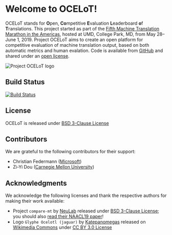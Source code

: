 # Welcome to OCELoT!

OCELoT stands for **O**pen, **Co**mpetitive **E**valuation **L**eaderboard **o**f **T**ranslations. This project started as part of the [Fifth Machine Translation Marathon in the Americas](http://statmt.org/mtma19/), hosted at UMD, College Park, MD, from May 28–June 1, 2019. Project OCELoT aims to create an open platform for competitive evaluation of machine translation output, based on both automatic metrics and human evalation. Code is available from [GitHub](https://github.com/cfedermann/OCELoT/) and shared under an [open license](https://github.com/cfedermann/OCELoT/blob/master/LICENSE).

![Project OCELoT logo](https://upload.wikimedia.org/wikipedia/commons/0/0f/Ocelotl.svg)

## Build Status

[![Build Status](https://dev.azure.com/cfedermann/Project%20OCELoT/_apis/build/status/cfedermann.OCELoT?branchName=master)](https://dev.azure.com/cfedermann/Project%20OCELoT/_build/latest?definitionId=1&branchName=master)

## License

OCELoT is released under [BSD 3-Clause License](https://github.com/cfedermann/OCELoT/blob/master/LICENSE)

## Contributors

We are grateful to the following contributors for their support:

- Christian Federmann ([Microsoft](https://www.microsoft.com/en-us/research/people/chrife/))
- Zi-Yi Dou ([Carnegie Mellon University](https://lti.cs.cmu.edu/people/222218769/zi-yi-dou))

## Acknowledgments

We acknowledge the following licenses and thank the respective authors for making their work available:

- Project `compare-mt` by [NeuLab](https://github.com/neulab/compare-mt) released under [BSD 3-Clause License](https://github.com/neulab/compare-mt/blob/master/LICENSE); you should also [read their NAACL19 paper](http://arxiv.org/abs/1903.07926)!
- Logo `Glyphe Ocelotl (jaguar)` by [Katepanomegas](https://commons.wikimedia.org/wiki/User:Katepanomegas) released on [Wikimedia Commons](https://commons.wikimedia.org/wiki/Category:Ocelotl_(glyph)#/media/File:Ocelotl.svg) under [CC BY 3.0 License](https://creativecommons.org/licenses/by/3.0/)
